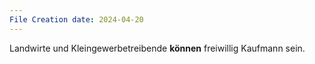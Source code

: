 ```yaml
---
File Creation date: 2024-04-20
---
```

Landwirte und Kleingewerbetreibende **können** freiwillig Kaufmann sein.
